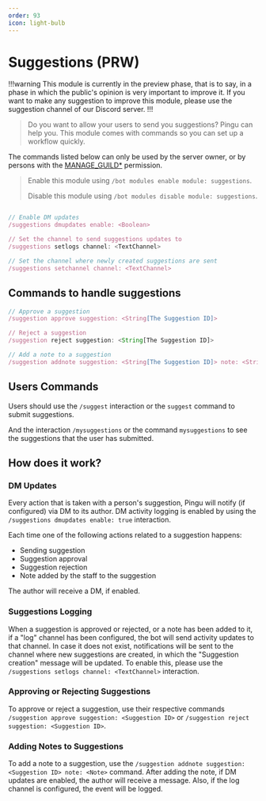 ```yaml
---
order: 93
icon: light-bulb
---
```


# Suggestions (PRW)

!!!warning
This module is currently in the preview phase, that is to say, in a phase in which the public's opinion is very important to improve it. If you want to make any suggestion to improve this module, please use the suggestion channel of our Discord server.
!!!

>  Do you want to allow your users to send you suggestions? Pingu can help you. This module comes with commands so you can set up a workflow quickly.

The commands listed below can only be used by the server owner, or by persons with the [MANAGE_GUILD\*](https://discord.com/developers/docs/topics/permissions) permission.

> Enable this module using `/bot modules enable module: suggestions`.
>
> Disable this module using `/bot modules disable module: suggestions`.

```javascript

// Enable DM updates
/suggestions dmupdates enable: <Boolean>

// Set the channel to send suggestions updates to
/suggestions setlogs channel: <TextChannel>

// Set the channel where newly created suggestions are sent
/suggestions setchannel channel: <TextChannel>

```

## Commands to handle suggestions

```javascript
// Approve a suggestion
/suggestion approve suggestion: <String[The Suggestion ID]>

// Reject a suggestion
/suggestion reject suggestion: <String[The Suggestion ID]>

// Add a note to a suggestion
/suggestion addnote suggestion: <String[The Suggestion ID]> note: <String[The Note]>
```

## Users Commands

Users should use the `/suggest` interaction or the `suggest` command to submit suggestions.

And the interaction `/mysuggestions` or the command `mysuggestions` to see the suggestions that the user has submitted.

## How does it work?
### DM Updates

Every action that is taken with a person's suggestion, Pingu will notify (if configured) via DM to its author. DM activity logging is enabled by using the `/suggestions dmupdates enable: true` interaction.

Each time one of the following actions related to a suggestion happens:
- Sending suggestion
- Suggestion approval
- Suggestion rejection
- Note added by the staff to the suggestion

The author will receive a DM, if enabled.

### Suggestions Logging

When a suggestion is approved or rejected, or a note has been added to it, if a "log" channel has been configured, the bot will send activity updates to that channel. In case it does not exist, notifications will be sent to the channel where new suggestions are created, in which the "Suggestion creation" message will be updated. To enable this, please use the `/suggestions setlogs channel: <TextChannel>` interaction.

### Approving or Rejecting Suggestions

To approve or reject a suggestion, use their respective commands `/suggestion approve suggestion: <Suggestion ID>` or `/suggestion reject suggestion: <Suggestion ID>`.

### Adding Notes to Suggestions

To add a note to a suggestion, use the `/suggestion addnote suggestion: <Suggestion ID> note: <Note>` command. After adding the note, if DM updates are enabled, the author will receive a message. Also, if the log channel is configured, the event will be logged.